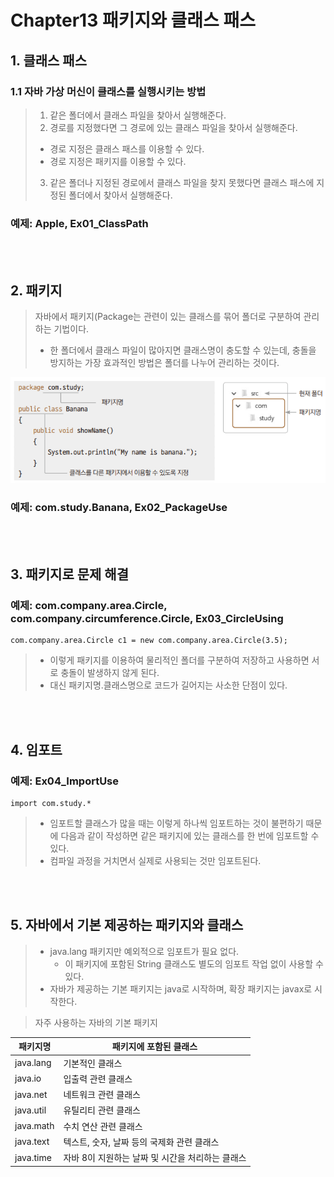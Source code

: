 # Chapter13 패키지와 클래스 패스

## 1. 클래스 패스

### 1.1 자바 가상 머신이 클래스를 실행시키는 방법

> 1. 같은 폴더에서 클래스 파일을 찾아서 실행해준다.
> 2. 경로를 지정했다면 그 경로에 있는 클래스 파일을 찾아서 실행해준다.
> - 경로 지정은 클래스 패스를 이용할 수 있다.
> - 경로 지정은 패키지를 이용할 수 있다.
> 3. 같은 폴더나 지정된 경로에서 클래스 파일을 찾지 못했다면 클래스 패스에 지정된 폴더에서 찾아서 실행해준다.

### 예제: Apple, Ex01_ClassPath

<br>
<br>

## 2. 패키지

> 자바에서 패키지(Package는 관련이 있는 클래스를 묶어 폴더로 구분하여 관리하는 기법이다.
> - 한 폴더에서 클래스 파일이 많아지면 클래스명이 충도할 수 있는데, 충돌을 방지하는 가장 효과적인 방법은 폴더를 나누어 관리하는 것이다.

![img.png](img.png)

### 예제: com.study.Banana, Ex02_PackageUse

<br>
<br>

## 3. 패키지로 문제 해결

### 예제: com.company.area.Circle, com.company.circumference.Circle, Ex03_CircleUsing

```
com.company.area.Circle c1 = new com.company.area.Circle(3.5);
```
> - 이렇게 패키지를 이용하여 물리적인 폴더를 구분하여 저장하고 사용하면 서로 충돌이 발생하지 않게 된다.
> - 대신 패키지명.클래스명으로 코드가 길어지는 사소한 단점이 있다.

<br>
<br>

## 4. 임포트

### 예제: Ex04_ImportUse

```
import com.study.*
```
> - 임포트할 클래스가 많을 때는 이렇게 하나씩 임포트하는 것이 불편하기 때문에 다음과 같이 작성하면 같은 패키지에 있는 클래스를 한 번에 임포트할 수 있다.
> - 컴파일 과정을 거치면서 실제로 사용되는 것만 임포트된다.

<br>
<br>

## 5. 자바에서 기본 제공하는 패키지와 클래스
> - java.lang 패키지만 예외적으로 임포트가 필요 없다.
>   - 이 패키지에 포함된 String 클래스도 별도의 임포트 작업 없이 사용할 수 있다.
> - 자바가 제공하는 기본 패키지는 java로 시작하며, 확장 패키지는 javax로 시작한다.

> 자주 사용하는 자바의 기본 패키지

| 패키지명      | 패키지에 포함된 클래스                 |
|-----------|------------------------------|
| java.lang | 기본적인 클래스                     |
| java.io   | 입출력 관련 클래스                   
| java.net  | 네트워크 관련 클래스                  |
| java.util | 유틸리티 관련 클래스                  |
| java.math | 수치 연산 관련 클래스                 |
| java.text | 텍스트, 숫자, 날짜 등의 국제화 관련 클래스    |
| java.time | 자바 8이 지원하는 날짜 및 시간을 처리하는 클래스 |
